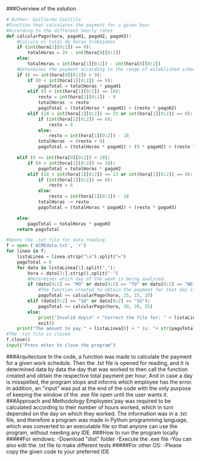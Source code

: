 ###Overview of the solution

```python
# Author: Guillermo Castillo
#Function that calculates the payment for a given hour
#According to the different hourly rates
def calcularPago(hora, pagoH1, pagoH2, pagoH3):
    #Calcula el total de horas trabajadas
    if (int(hora[1][0:2]) == 0):
        totalHoras = 24 - int(hora[0][0:2])
    else:
        totalHoras = int(hora[1][0:2]) - int(hora[0][0:2])
    #Determines the payment according to the range of established schedules
    if (0 <= int(hora[0][0:2]) < 9):
        if (0 < int(hora[1][0:2]) <= 9):
            pagoTotal = totalHoras * pagoH1
        elif (9 < int(hora[1][0:2]) <= 18):
            resto = int(hora[1][0:2]) - 9
            totalHoras -= resto
            pagoTotal = (totalHoras * pagoH1) + (resto * pagoH2)
        elif (18 < int(hora[1][0:2]) <= 23 or int(hora[1][0:2]) == 0):
            if (int(hora[1][0:2]) == 0):
                resto = 6
            else:
                resto = int(hora[1][0:2]) - 18
            totalHoras -= (resto + 9)
            pagoTotal = (totalHoras * pagoH1) + (9 * pagoH2) + (resto * pagoH3)

    elif (9 <= int(hora[0][0:2]) < 18):
        if (9 < int(hora[1][0:2]) <= 18):
            pagoTotal = totalHoras * pagoH2
        elif (18 < int(hora[1][0:2]) <= 23 or int(hora[1][0:2]) == 0):
            if (int(hora[1][0:2]) == 0):
                resto = 6
            else:
                resto = int(hora[1][0:2]) - 18
            totalHoras -= resto
            pagoTotal = (totalHoras * pagoH2) + (resto * pagoH3)

    else:
        pagoTotal = totalHoras * pagoH3
    return pagoTotal

#Opens the .txt file for data reading
f = open ('ACMEdata.txt', 'r')
for linea in f:
    listaLinea = linea.strip("\n").split("=")
    pagoTotal = 0
    for dato in listaLinea[1].split(","):
        hora = dato[2:].strip().split("-")
        #Determines which day of the week is being analyzed.
        if (dato[0:2] == "MO" or dato[0:2] == "TU" or dato[0:2] == "WE" or dato[0:2] == "TH" or dato[0:2] == "FR"):
            #The function created to obtain the payment for that day is called
            pagoTotal += calcularPago(hora, 25, 15, 20)
        elif (dato[0:2] == "SA" or dato[0:2] == "SU"):
            pagoTotal += calcularPago(hora, 30, 20, 25)
        else:
            print("Invalid day\n" + "Correct the file for: " + listaLinea[0])
            exit()
    print("The amount to pay " + listaLinea[0] + " is: "+ str(pagoTotal) + " USD\n")
#The .txt file is closed
f.close()
input("Press enter to close the program")
```
###Arquitecture
In the code, a function was made to calculate the payment for a given work schedule. Then the .txt file is opened for reading, and it is determined data by data the day that was worked to then call the function created and obtain the respective total payment per hour. And in case a day is misspelled, the program stops and informs which employee has the error. In addition, an "input" was put at the end of the code with the only purpose of keeping the window of the .exe file open until the user wants it.
###Approach and Methodology
Employees'pay was required to be calculated according to their number of hours worked, which in turn depended on the day on which they worked. The information was in a .txt file, and therefore a program was made in Python programming language, which was converted to an executable file so that anyone can use the program, without needing any IDE. 
###How to run the program locally
#####For windows:
-Download "dist" folder
-Execute the .exe file
-You can also edit the .txt file to make different tests
#####For other OS:
-Please copy the given code to your preferred IDE